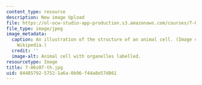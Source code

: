 ```yaml
---
content_type: resource
description: New image Upload
file: https://ol-ocw-studio-app-production.s3.amazonaws.com/courses/7-06-cell-biology-spring-2007/8448579257521a6a0b96f44a8e57d861_7-06s07-th.jpg
file_type: image/jpeg
image_metadata:
  caption: An illustration of the structure of an animal cell. (Image courtesy of
    Wikipedia.)
  credit: ''
  image-alt: Animal cell with organelles labelled.
resourcetype: Image
title: 7-06s07-th.jpg
uid: 84485792-5752-1a6a-0b96-f44a8e57d861
---
```

